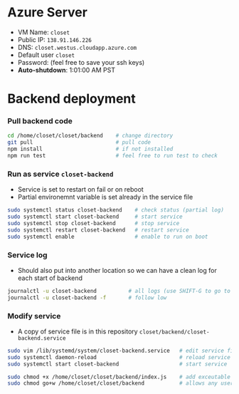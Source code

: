 # Azure Server
- VM Name: `closet`
- Public IP: `138.91.146.226`
- DNS: `closet.westus.cloudapp.azure.com`
- Default user `closet`
- Password: (feel free to save your ssh keys)
- **Auto-shutdown**: 1:01:00 AM PST

# Backend deployment
### Pull backend code
```sh
cd /home/closet/closet/backend    # change directory
git pull                          # pull code
npm install                       # if not installed
npm run test                      # feel free to run test to check
```

### Run as service `closet-backend`
- Service is set to restart on fail or on reboot
- Partial environemnt variable is set already in the service file
```sh
sudo systemctl status closet-backend    # check status (partial log)
sudo systemctl start closet-backend     # start service
sudo systemctl stop closet-backend      # stop service
sudo systemctl restart closet-backend   # restart service
sudo systemctl enable                   # enable to run on boot
```

### Service log
- Should also put into another location so we can have a clean log for each start of backend
```sh
journalctl -u closet-backend          # all logs (use SHIFT-G to go to the bottom)
journalctl -u closet-backend -f       # follow low
```

### Modify service
- A copy of service file is in this repository `closet/backend/closet-backend.service`
```sh
sudo vim /lib/systemd/system/closet-backend.service   # edit service file
sudo systemctl daemon-reload                          # reload service file
sudo systemctl start closet-backend                   # start service

sudo chmod +x /home/closet/closet/backend/index.js    # add exceutable permissions to express app
sudo chmod go+w /home/closet/closet/backend           # allows any users to write the app folder (for using fs)
```



